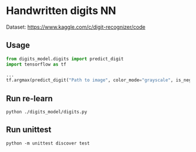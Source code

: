 # Handwritten digits NN
Dataset: https://www.kaggle.com/c/digit-recognizer/code
## Usage

```python
from digits_model.digits import predict_digit
import tensorflow as tf

...
tf.argmax(predict_digit("Path to image", color_mode="grayscale", is_negative=False), 1)
```

## Run re-learn
```
python ./digits_model/digits.py
```

## Run unittest
```
python -m unittest discover test
```

